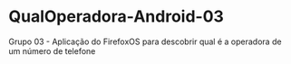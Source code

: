 QualOperadora-Android-03
========================

Grupo 03 - Aplicação do FirefoxOS para descobrir qual é a operadora de um número de telefone
